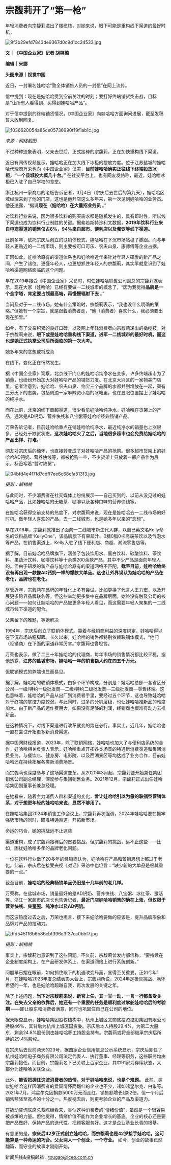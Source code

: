 # 宗馥莉开了“第一枪”

年轻消费者向宗馥莉递出了橄榄枝，对她来说，眼下可能是重构线下渠道的最好时机。

![9f3b29efd7843de9367d0c9d1cc24533.jpg](https://raw.githubusercontent.com/qqhsx/qqnews_image/main/2024/03/15/宗馥莉开了“第一枪”/9f3b29efd7843de9367d0c9d1cc24533.jpg)

**文｜《中国企业家》记者 胡楠楠**

**编辑｜米娜**

**头图来源｜视觉中国**

近日，一封署名娃哈哈“致全体销售人员的一封信”在网上流传。

信中提到：现在是娃哈哈受到空前关注的时刻；要打好终端铺货突击战，目标是“让所有人看得到、买得到娃哈哈产品”。

对于信中提到的终端铺货情况，《中国企业家》向娃哈哈方面询问进展，截至发稿暂未收到回复。

![1036620054a85ce05736990f19f1ab1c.jpg](https://raw.githubusercontent.com/qqhsx/qqnews_image/main/2024/03/15/宗馥莉开了“第一枪”/1036620054a85ce05736990f19f1ab1c.jpg)

_来源：网络截图_

不过种种迹象表明，父亲去世后，正式接棒的宗馥莉，正在加快重构线下渠道。

近日有网传视频显示，娃哈哈正在加大线下冰柜的投放力度。位于江苏盐城的娃哈哈代理商万荣也向《中国企业家》证实，**目前娃哈哈确实正往线下终端投放冰柜，“一个县城投大概几十台。”**
在社交平台上，也有网友发帖称，最近，娃哈哈冰柜已入驻了自己学校的食堂。

浙江杭州一家商店的老板告诉记者，3月4日（宗庆后去世后的第九天），娃哈哈区域经理来到了他的门店，这也是他开店这么多年来，第一次见到娃哈哈的业务员。他还透露，“据说**现在（娃哈哈）在大量招业务员**
。”

对饮料行业来说，因为很多饮料的购买需求都是随机发生的，具有即时性，所以线下渠道也成为饮料行业制胜的关键。据弗若斯特沙利文数据，**2019年饮料行业来自电商渠道的销售仅占6%，94%来自超市、便利店以及餐饮等线下渠道。**

此前多年，依托宗庆后创立的联销体模式，娃哈哈在下沉市场站稳了脚跟。而与年轻人更贴近的一二线市场，则主要被可口可乐、农夫山泉、康师傅等企业占据。

正因如此，娃哈哈原有的渠道体系也和娃哈哈近年来针对年轻人研发的新产品之间，产生了错位。更懂年轻人，也更想抓住年轻人的宗馥莉，其实早就意识到了娃哈哈渠道网络面临的这个问题。

早在2019年接受《中国企业家》采访时，时任娃哈哈销售公司副总的宗馥莉就表示，现在大家（娃哈哈）已经有要做一二线城市的概念了，“因为我觉得**品牌是一个金字塔，肯定要占领最高端，再慢慢辐射下去**
。”

当问及对于一二线市场，她有什么策略时，宗馥莉表示，“我也没什么明确的策略。”但她有一个宗旨，就是跟着消费者走，“他（消费者）喜欢什么，我必须要出现在那里。”

如今，有了父亲积累的良好口碑，以及网上年轻消费者向宗馥莉递出的橄榄枝，对于宗馥莉来说，**眼下或是娃哈哈重构线下渠道，进军一二线城市的最好时机，而这也是她正式执掌公司后所面临的第一次大考。**

她多年来的念想或将成真

在线下，变化正在悄然发生。

据《中国企业家》观察，北京线下门店的娃哈哈纯净水在变多。许多终端超市为了销量，也纷纷开始加大对娃哈哈产品的铺货力度。在北京大兴区的一家物美门店里，记者注意到，娃哈哈、农夫山泉、怡宝三个品牌的水都并列堆放在一起，颇有三分天下的态势。包括周边一家麻辣烫小店的冰箱里，也在显眼位置摆上了娃哈哈的纯净水。

而在此前，北京的线下商超渠道，很少看见娃哈哈纯净水。娃哈哈在货架上的产品，通常是AD钙奶、营养快线和八宝粥等娃哈哈经典畅销产品。

万荣告诉记者，目前娃哈哈重点在铺娃哈哈纯净水，最近纯净水的销量也上涨很多，已经处于缺货状态。**这次娃哈哈火了之后，当地很多超市也会免费给娃哈哈的产品出样、打堆。**

网友对宗庆后的缅怀，也直接转变成了对娃哈哈产品的抢购。很多超市货架上的娃哈哈AD钙奶、营养快线等，都被抢购一空，不少货架上只放着一瓶产品作为展示，标签写着“暂时缺货”。

![04bfd4e4f7fd7cdff7ee6c68cfa513f3.jpg](https://raw.githubusercontent.com/qqhsx/qqnews_image/main/2024/03/15/宗馥莉开了“第一枪”/04bfd4e4f7fd7cdff7ee6c68cfa513f3.jpg)

 _摄影：胡楠楠_

与此同时，不少消费者在社交媒体上纷纷展示——自己买到的、以前从没见过的娃哈哈产品，比如娃哈哈的无糖茶、咖啡以及各种口味的营养快线等。

在娃哈哈获得空前支持的热度下，对宗馥莉来说，现在是娃哈哈去一二线市场的好时机。做年轻人喜欢的产品，去一二线城市，也是她多年以来的“念想”。

早在2016年，宗馥莉就推出了面向一二线城市新生代人群，以自己英文名Kelly命名的饮料品牌“KellyOne”，该品牌旗下有果蔬汁、0糖0脂0卡高端茶饮以及气泡水等产品。在销售渠道上，Kelly入驻了线下便利店、商超、潮流零售店等。

据了解，目前娃哈哈品牌旗下，涵盖了包装饮用水、蛋白饮料、碳酸饮料、茶饮料、果蔬汁饮料、咖啡饮料等十余类200余款产品，其中不少产品是面向年轻人的。但由于研发的新产品与娃哈哈原有的渠道网络不匹配，**截至目前，娃哈哈始终没有再出现一款像AD钙奶一样的爆款大单品。这也让外界误认为娃哈哈的产品在老化，品牌也在老化。**

尽管近年，宗馥莉在品牌的年轻化上多有尝试，比如更换了代言人王力宏，以及开展更多跨界品牌联名等，但这些举动更多集中在品牌层面，始终没有触及公司的核心问题——如何让娃哈哈的产品被更多年轻人看见，而这需要年轻人聚集的一二线城市线下渠道的配合。

父亲留下的难题，等她解决

1994年，宗庆后创立了联销体模式。靠着与经销商利益的深度绑定，娃哈哈得以在下沉市场站稳脚跟。长久以来，娃哈哈的销售都特别依赖联销体模式，“他们（经销商）在下面的渠道非常厉害。”宗馥莉也曾坦言。

万荣也表示，做了二三十年娃哈哈的代理商，每年市场的销售情况都比较平稳。据他透露，**江苏的盐城市场，娃哈哈一年的销售额大约在四五千万元。**

但联销模式的弊端也显而易见。

据了解，娃哈哈的联销体模式，由多个环节构成，分别是：娃哈哈总部—各省区分公司—一级/特约一级批发商—二级/特约二级批发商—三级批发商—零售终端。这也意味着，娃哈哈的产品从出厂到消费者手里，要经过五个环节，这也导致娃哈哈对于终端的掌控力度较弱。与此同时，过多的分销层级，也让娃哈哈推新品的难度加大。由于新产品的运作费用大，如果没有足够的利润，经销商也很难有动力去推新品。

在这种情况下，对线下渠道进行改革就变的势在必行。事实上，近几年，娃哈哈也一直在尝试开拓更多新消费渠道。

据中国网财经报道，2023年，除了联销网络，娃哈哈也加大了与便利店系统的合作，娃哈哈相关负责人表示，娃哈哈重点开拓各类场景的特通新消费渠道和集团消费业务，与餐饮店、健身房、电影院、以及西湖景区等均达成了业务合作，目前娃哈哈还在持续拓展各类新消费场景。

而宗馥莉也深度参与了这场渠道变革。从2020年3月起，宗馥莉便开始兼任集团销售公司副总经理，深度参与集团销售业务。2021年12月，宗馥莉正式出任娃哈哈集团副董事长兼总经理。

在她看来，随着主力消费人群和渠道的变化，**曾让娃哈哈引以为傲的联销型营销体系，对于想更年轻的娃哈哈来说，显然不够用了。**

在娃哈哈集团2024年销售工作会议上，宗馥莉再次强调，2024年娃哈哈要在抓牢强势市场的同时，瞄准特通渠道，开拓新市场。

命运的巧合，她的挑战远不止这些

渠道重构，成了宗馥莉接棒后的首要挑战。但宗馥莉的挑战，远不止这些——比如，困扰娃哈哈多年的品牌老化问题。

一位在饮料行业做了20多年的经销商认为，娃哈哈在产品和营销思想上都过于老化。此前，宗庆后在接受央视《对话》采访中也坦言：“缺少新的大单品是极其重要的一点。”

截至目前，**娃哈哈的经典畅销单品仍旧是十几年前的老几样。**

万荣称，在盐城市场，销量最好的是AD钙奶、营养快线、八宝粥、冰红茶、激活等。浙江一家超市的店长也告诉记者，**最近门店娃哈哈销售的确在上涨，但仅限于营养快线、爽歪歪、纯净水以及AD钙奶。**

而这波热度过去之后，万荣也坦言，接下来娃哈哈要做的应该是，提升品牌形象和品牌对产品的拉动力。

![dfd545116b6b86cbf396e3f37cc0bbf7.jpg](https://raw.githubusercontent.com/qqhsx/qqnews_image/main/2024/03/15/宗馥莉开了“第一枪”/dfd545116b6b86cbf396e3f37cc0bbf7.jpg)

_摄影：胡楠楠_

事实上，宗馥莉也意识到了这些问题。不久前，宗馥莉曾发内部信称，“要持续在企业制度架构上、在产品研发体系上、在渠道网络上进行系统创新。”

问题早已摆在眼前，如何抓住眼下的机遇改变局面，显得至关重要。正如今年1月，在娃哈哈2023年度总结表彰大会上，宗馥莉所说，2024年是极具挑战、满怀希望的一年，也是娃哈哈超越自我，再次发展的关键之年。

除了上述问题，**当下对宗馥莉来说，新官上任，其一举一动、一言一行都备受关注。在失去父亲的依靠后，她还有一个重要的任务是顺利度过掌舵娃哈哈后的考验期**
——即让股东和消费者满意，同时也巩固住自己在公司的地位。

据天眼查显示，娃哈哈集团股权结构中，杭州上城区文商旅投资控股集团有限公司持股46%，其背后为杭州上城区国资委。宗庆后本人持股29.4%，为第二大股东，剩余24.6%股份则由娃哈哈职工持股会持有。宗馥莉或将全部继承宗庆后所持的29.4%股权。

在宗庆后去世前两天的23号，据国家企业信用信息公示系统显示，宗庆后卸任了杭州娃哈哈电子商务有限公司法定代表人、执行董事、经理等职务，这些职务均由宗馥莉接任。而目前，宗馥莉名下已关联上百家企业，其中91家为存续状态，大部分为娃哈哈关联企业。

此外，**能否把握住这波消费者的热情，对于娃哈哈来说，也是个难题。**
此前，类似娃哈哈这样因消费者的爱国情怀而翻红的企业也不少，诸如鸿星尔克、白象等。2021年7月，鸿星尔克因捐款5000万元而走红，销售额增长超52倍。但一个月后销售额降至高点的十分之一。热度褪去后，则更考验企业的产品及渠道力。

在撬动咨询联席总裁陈继看来，类似这种消费者的“情绪价值”，虽然是一个很容易被点爆的力量。但他觉得，情绪价值不能作为企业增长的基底。企业的核心还是要把产品做好，保持产品的迭代性，把顾客服务好。这才是企业基业长青的根基。

有意思的是，**宗庆后42岁正式创立娃哈哈，而宗馥莉也是42岁接手娃哈哈，这可能算是一种命运的巧合。父女两人一个创业，一个守业。**
如今，创业的故事已然翻篇，而守业的故事才刚刚开始。

新闻热线&投稿邮箱：tougao@iceo.com.cn

